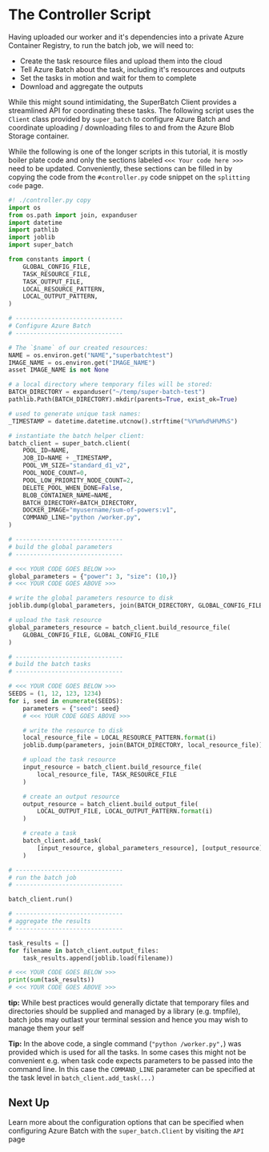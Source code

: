 # The Controller Script

Having uploaded our worker and it's dependencies into a private Azure Container
Registry, to run the batch job, we will need to:

* Create the task resource files and upload them into the cloud
* Tell Azure Batch about the task, including it's resources and outputs
* Set the tasks in motion and wait for them to complete
* Download and aggregate the outputs

While this might sound intimidating, the SuperBatch Client provides a streamlined
API for coordinating these tasks. The following script uses the `Client`
class provided by `super_batch` to configure Azure Batch and coordinate
uploading / downloading files to and from the Azure Blob Storage container.

While the following is one of the longer scripts in this tutorial, it is
mostly boiler plate code and only the sections labeled `<<< Your code here >>>`
need to be updated. Conveniently, these sections can be filled in by copying
the code from the `#controller.py` code snippet on the `splitting code` page.

```python
#! ./controller.py copy
import os
from os.path import join, expanduser
import datetime
import pathlib
import joblib
import super_batch

from constants import (
    GLOBAL_CONFIG_FILE,
    TASK_RESOURCE_FILE,
    TASK_OUTPUT_FILE,
    LOCAL_RESOURCE_PATTERN,
    LOCAL_OUTPUT_PATTERN,
)

# ------------------------------
# Configure Azure Batch
# ------------------------------

# The `$name` of our created resources:
NAME = os.environ.get("NAME","superbatchtest")
IMAGE_NAME = os.environ.get("IMAGE_NAME")
asset IMAGE_NAME is not None

# a local directory where temporary files will be stored:
BATCH_DIRECTORY = expanduser("~/temp/super-batch-test")
pathlib.Path(BATCH_DIRECTORY).mkdir(parents=True, exist_ok=True)

# used to generate unique task names:
_TIMESTAMP = datetime.datetime.utcnow().strftime("%Y%m%d%H%M%S")

# instantiate the batch helper client:
batch_client = super_batch.client(
    POOL_ID=NAME,
    JOB_ID=NAME + _TIMESTAMP,
    POOL_VM_SIZE="standard_d1_v2",
    POOL_NODE_COUNT=0,
    POOL_LOW_PRIORITY_NODE_COUNT=2,
    DELETE_POOL_WHEN_DONE=False,
    BLOB_CONTAINER_NAME=NAME,
    BATCH_DIRECTORY=BATCH_DIRECTORY,
    DOCKER_IMAGE="myusername/sum-of-powers:v1",
    COMMAND_LINE="python /worker.py",
)

# ------------------------------
# build the global parameters
# ------------------------------

# <<< YOUR CODE GOES BELOW >>>
global_parameters = {"power": 3, "size": (10,)}
# <<< YOUR CODE GOES ABOVE >>>

# write the global parameters resource to disk
joblib.dump(global_parameters, join(BATCH_DIRECTORY, GLOBAL_CONFIG_FILE))

# upload the task resource
global_parameters_resource = batch_client.build_resource_file(
    GLOBAL_CONFIG_FILE, GLOBAL_CONFIG_FILE
)

# ------------------------------
# build the batch tasks
# ------------------------------

# <<< YOUR CODE GOES BELOW >>>
SEEDS = (1, 12, 123, 1234)
for i, seed in enumerate(SEEDS):
    parameters = {"seed": seed}
    # <<< YOUR CODE GOES ABOVE >>>

    # write the resource to disk
    local_resource_file = LOCAL_RESOURCE_PATTERN.format(i)
    joblib.dump(parameters, join(BATCH_DIRECTORY, local_resource_file))

    # upload the task resource
    input_resource = batch_client.build_resource_file(
        local_resource_file, TASK_RESOURCE_FILE
    )

    # create an output resource
    output_resource = batch_client.build_output_file(
        LOCAL_OUTPUT_FILE, LOCAL_OUTPUT_PATTERN.format(i)
    )

    # create a task
    batch_client.add_task(
        [input_resource, global_parameters_resource], [output_resource]
    )

# ------------------------------
# run the batch job
# ------------------------------

batch_client.run()

# ------------------------------
# aggregate the results
# ------------------------------

task_results = []
for filename in batch_client.output_files:
    task_results.append(joblib.load(filename))

# <<< YOUR CODE GOES BELOW >>>
print(sum(task_results))
# <<< YOUR CODE GOES ABOVE >>>
```

**tip:** While best practices would generally dictate that temporary files and
directories should be supplied and managed by a library (e.g. tmpfile), batch
jobs may outlast your terminal session and hence you may wish to manage them
your self

**Tip:** In the above code, a single command (`"python /worker.py",`) was
provided which is used for all the tasks. In some cases this might not be
convenient e.g. when task code expects parameters to be passed into the
command line. In this case the `COMMAND_LINE` parameter can be specified at
the task level in `batch_client.add_task(...)`

## Next Up

Learn more about the configuration options that can be specified when configuring
Azure Batch with the `super_batch.Client` by visiting the `API` page